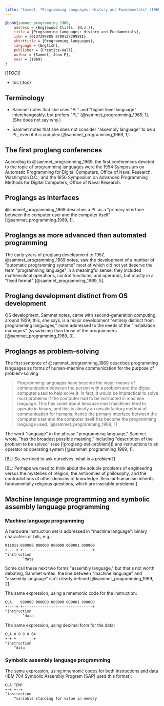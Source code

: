 ```yaml
---
title: "Sammet, *Programming Languages: History and Fundamentals* (1969)"
---
```


```bibtex
@book{sammet_programming_1969,
	address = {Englewood Cliffs, {N.J.}},
	title = {Programming Languages: History and Fundamentals},
	isbn = {0137299885 9780137299881},
	shorttitle = {Programming languages},
	language = {English},
	publisher = {Prentice-Hall},
	author = {Sammet, Jean E},
	year = {1969}
}
```

[[_TOC_]]

* toc
{:toc}

<!--TOC-->


Terminology
-----------

* Sammet notes that she uses "PL" and "higher level language" interchangeably, but prefers "PL" [@sammet_programming_1969, 1]. (She does not say why.)

* Sammet notes that she does not consider "assembly language" to be a PL, even if it is complex [@sammet_programming_1969, 1].



The first proglang conferences
------------------------------

According to @sammet_programming_1969, the first conferences devoted to the topic of programming languages were the 1954 Symposium on Automatic Programming for Digital Computers, Office of Naval Research, Washington D.C., and the 1956 Symposium on Advanced Programming Methods for Digital Computers, Office of Naval Research.



Proglangs as interfaces
-----------------------

@sammet_programming_1969 describes a PL as a "primary interface between the computer user and the computer itself" [@sammet_programming_1969, 1].



Proglangs as more advanced than automated programming
-----------------------------------------------------

The early years of proglang development to 1957, @sammet_programming_1969 notes, saw the development of a number of "automatic programming systems" most of which did not yet deserve the term "programming language" in a meaningful sense: they included mathematical operations, control functions, and operands, but mostly in a "fixed format" [@sammet_programming_1969, 5].



Proglang development distinct from OS development
-------------------------------------------------

OS development, Sammet notes, came with second-generation computing, around 1959; this, she says, is a major development "entirely distinct from programming languages," more addressed to the needs of the "installation managers" (sysadmins) than those of the programmers [@sammet_programming_1969, 3].


Proglangs as problem-solving
----------------------------

The first sentence of @sammet_programming_1969 describes programming languages as forms of human-machine communication for the purpose of problem-solving:

> Programming languages have become the major means of communication between the person with a problem and the digital computer used to help solve it. In fact, it would be impractical to solve most problems if the computer had to be instructed in machine language. This has come about because most machines tend to operate in binary, and this is clearly an unsatisfactory method of communication for humans; hence the primary interface between the computer user and the computer itself has become the programming language used. [@sammet_programming_1969, 1]

The word "language" in the phrase "programming language," Sammet wrote, "has the broadest possible meaning," including "description of the problem to be solved" (see [[proglang-def-problem]]) and instructions to an operator or operating system [@sammet_programming_1969, 1].

[BL: So, we need to ask ourselves: what is a *problem*?]

[BL: Perhaps we need to think about the soluble problems of engineering versus the mysteries of religion, the antinomies of philosophy, and the contradictions of other domains of knowledge. Secular humanism inherits fundamentally religious questions, which are insoluble problems.]


Machine language programming and symbolic assembly language programming
-----------------------------------------------------------------------

### Machine language programming ###

A hardware instruction set is addressed in "machine language": binary characters or bits, e.g.:

```txt
011011 000000 000000 000000 000001 000000
+----+ +--------------------------------+
^instruction
        ^data
```

Some call these next two forms "assembly language," but that's not worth debating, Sammet writes: the line between "machine language" and "assembly language" isn't clearly defined [@sammet_programming_1969, 2].

The same expression, using a mnemonic code for the instruction:

```txt
CLA    000000 000000 000000 000001 000000
+----+ +--------------------------------+
^instruction
        ^data
```

The same expression, using decimal form for the data:

```txt
CLA 0 0 0 0 64
+-+ +--------+
^instruction
    ^data
```

### Symbolic assembly language programming ###

The same expression, using mnemonic codes for both instructions and data (IBM 704 Symbolic Assembly Program [SAP] used this format):

```txt
CLA TEMP
+-+ +--+
^instruction
    ^variable standing for value in memory
```